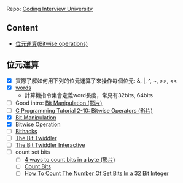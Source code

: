 Repo: [Coding Interview University](https://github.com/jwasham/coding-interview-university/tree/main)

## Content
* [位元運算(Bitwise operations)](#位元運算)



## 位元運算
- [x] 實際了解如何用下列的位元運算子來操作每個位元: &, |, ^, ~, >>, <<
- [x] [words](https://en.wikipedia.org/wiki/Word_(computer_architecture))
  - 計算機指令集會定義word長度，常見有32bits, 64bits
- [ ] Good intro:
    [Bit Manipulation (影片)](https://www.youtube.com/watch?v=7jkIUgLC29I)
- [ ] [C Programming Tutorial 2-10: Bitwise Operators (影片)](https://www.youtube.com/watch?v=d0AwjSpNXR0)
- [x] [Bit Manipulation](https://en.wikipedia.org/wiki/Bit_manipulation)
- [x] [Bitwise Operation](https://en.wikipedia.org/wiki/Bitwise_operation)
- [ ] [Bithacks](https://graphics.stanford.edu/~seander/bithacks.html)
- [ ] [The Bit Twiddler](https://bits.stephan-brumme.com/)
- [ ] [The Bit Twiddler Interactive](https://bits.stephan-brumme.com/interactive.html)
- [ ] count set bits
  - [ ] [4 ways to count bits in a byte (影片)](https://youtu.be/Hzuzo9NJrlc)
  - [ ] [Count Bits](https://graphics.stanford.edu/~seander/bithacks.html#CountBitsSetKernighan)
  - [ ] [How To Count The Number Of Set Bits In a 32 Bit Integer](http://stackoverflow.com/questions/109023/how-to-count-the-number-of-set-bits-in-a-32-bit-integer)
